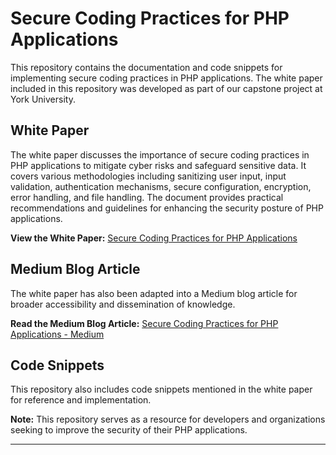 # Secure Coding Practices for PHP Applications

This repository contains the documentation and code snippets for implementing secure coding practices in PHP applications. The white paper included in this repository was developed as part of our capstone project at York University.

## White Paper

The white paper discusses the importance of secure coding practices in PHP applications to mitigate cyber risks and safeguard sensitive data. It covers various methodologies including sanitizing user input, input validation, authentication mechanisms, secure configuration, encryption, error handling, and file handling. The document provides practical recommendations and guidelines for enhancing the security posture of PHP applications.

**View the White Paper:**
[Secure Coding Practices for PHP Applications](https://github.com/ShahVandit8/fortifying_PHP/blob/main/Best%20Practices%20for%20Writing%20Secure%20PHP%20Code.pdf)

## Medium Blog Article

The white paper has also been adapted into a Medium blog article for broader accessibility and dissemination of knowledge.

**Read the Medium Blog Article:**
[Secure Coding Practices for PHP Applications - Medium](https://medium.com/@shahvandit8/fortifying-php-secure-coding-practices-for-php-applications-69493d0ea313)

## Code Snippets

This repository also includes code snippets mentioned in the white paper for reference and implementation.

**Note:** This repository serves as a resource for developers and organizations seeking to improve the security of their PHP applications.

---
